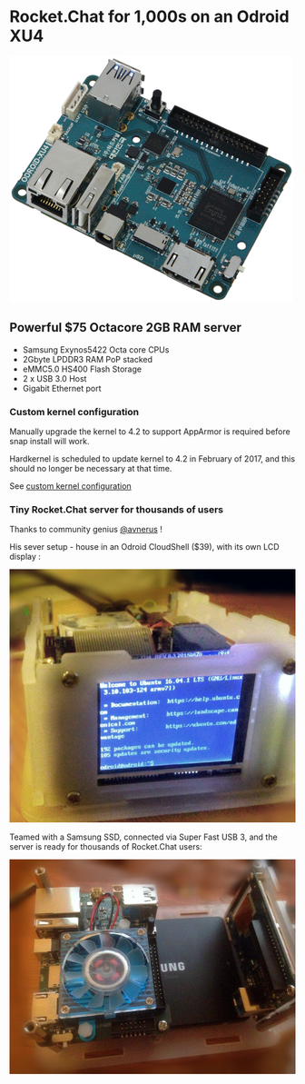 #  Rocket.Chat for 1,000s on an Odroid XU4

[![Odroid XU4 has Octacore with 2 GB RAM](https://raw.githubusercontent.com/Sing-Li/bbug/master/images/odroid3.jpg)](http://www.hardkernel.com/main/products/prdt_info.php?g_code=G143452239825)


## Powerful $75 Octacore 2GB RAM server 

* Samsung Exynos5422 Octa core CPUs
* 2Gbyte LPDDR3 RAM PoP stacked
* eMMC5.0 HS400 Flash Storage
* 2 x USB 3.0 Host
* Gigabit Ethernet port

###  Custom kernel configuration

Manually upgrade the kernel to 4.2 to support AppArmor is required before snap install will work. 

Hardkernel is scheduled to update kernel to 4.2 in February of 2017, and this should no longer be necessary at that time.

See [custom kernel configuration](https://github.com/RocketChat/Rocket.Chat.RaspberryPi/blob/master/CONTRIB/rocket_chat_on_odroid_xu4/odroidxu4-kernel4.2-config)


###  Tiny Rocket.Chat server for thousands of users

Thanks to community genius [@avnerus](http://avner.js.org/) !

His  sever setup - house in an Odroid CloudShell ($39), with its own LCD display :

![CloudShell comes with its own LCD - can replace the need for a monitor](https://raw.githubusercontent.com/Sing-Li/bbug/master/images/odroid2.jpg)

Teamed with a Samsung SSD, connected via Super Fast USB 3, and the server is ready for thousands of Rocket.Chat users:

![SSD connected via USB 3 - ready for thousands of registered users](https://raw.githubusercontent.com/Sing-Li/bbug/master/images/odroid1.jpg)


